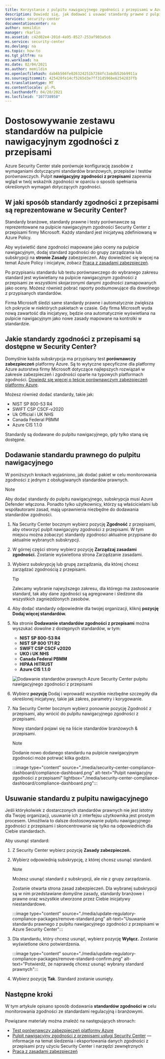 ```yaml
---
title: Korzystanie z pulpitu nawigacyjnego zgodności z przepisami w Azure Security Center
description: Dowiedz się, jak dodawać i usuwać standardy prawne z pulpitu nawigacyjnego zgodności z przepisami w Security Center
services: security-center
documentationcenter: na
author: memildin
manager: rkarlin
ms.assetid: c42d02e4-201d-4a95-8527-253af903a5c6
ms.service: security-center
ms.devlang: na
ms.topic: how-to
ms.tgt_pltfrm: na
ms.workload: na
ms.date: 02/04/2021
ms.author: memildin
ms.openlocfilehash: dab6b504fe026324251b7284fc3abdb52bb9911a
ms.sourcegitcommit: 425420fe14cf5265d3e7ff31d596be62542837fb
ms.translationtype: MT
ms.contentlocale: pl-PL
ms.lasthandoff: 04/20/2021
ms.locfileid: "107738958"
---
```

# <a name="customize-the-set-of-standards-in-your-regulatory-compliance-dashboard"></a>Dostosowywanie zestawu standardów na pulpicie nawigacyjnym zgodności z przepisami

Azure Security Center stale porównuje konfigurację zasobów z wymaganiami dotyczącymi standardów branżowych, przepisów i testów porównawczych. Pulpit **nawigacyjny zgodności z przepisami** zapewnia wgląd w twój wskaźnik zgodności w oparciu o sposób spełniania określonych wymagań dotyczących zgodności.


## <a name="how-are-regulatory-compliance-standards-represented-in-security-center"></a>W jaki sposób standardy zgodności z przepisami są reprezentowane w Security Center?

Standardy branżowe, standardy prawne i testy porównawcze są reprezentowane na pulpicie nawigacyjnym zgodności Security Center z przepisami firmy Microsoft. Każdy standard jest inicjatywą zdefiniowaną w Azure Policy.

Aby wyświetlić dane zgodności mapowane jako oceny na pulpicie nawigacyjnym, dodaj standard zgodności do grupy zarządzania lub subskrypcji na **stronie Zasady** zabezpieczeń. Aby dowiedzieć się więcej na temat Azure Policy i inicjatyw, zobacz [Praca z zasadami zabezpieczeń](tutorial-security-policy.md).

Po przypisaniu standardu lub testu porównawczego do wybranego zakresu standard jest wyświetlany na pulpicie nawigacyjnym zgodności z przepisami ze wszystkimi skojarzonymi danymi zgodności zamapowanych jako oceny. Możesz również pobrać raporty podsumowujące dla dowolnego z przypisanych standardów.

Firma Microsoft śledzi same standardy prawne i automatycznie zwiększa ich pokrycie w niektórych pakietach w czasie. Gdy firma Microsoft wyda nową zawartość dla inicjatywy, będzie ona automatycznie wyświetlana na pulpicie nawigacyjnym jako nowe zasady mapowane na kontrolki w standardzie.


## <a name="what-regulatory-compliance-standards-are-available-in-security-center"></a>Jakie standardy zgodności z przepisami są dostępne w Security Center?

Domyślnie każda subskrypcja ma przypisany test **porównawczy zabezpieczeń** platformy Azure. Są to wytyczne specyficzne dla platformy Azure autorstwa firmy Microsoft dotyczące najlepszych rozwiązań w zakresie zabezpieczeń i zgodności oparte na typowych platformach zgodności. [Dowiedz się więcej o teście porównawczym zabezpieczeń platformy Azure](https://docs.microsoft.com/security/benchmark/azure/introduction).

Możesz również dodać standardy, takie jak:

- NIST SP 800-53 R4
- SWIFT CSP CSCF-v2020
- Uk Official i UK NHS
- Canada Federal PBMM
- Azure CIS 1.1.0

Standardy są dodawane do pulpitu nawigacyjnego, gdy tylko staną się dostępne.


## <a name="add-a-regulatory-standard-to-your-dashboard"></a>Dodawanie standardu prawnego do pulpitu nawigacyjnego

W poniższych krokach wyjaśniono, jak dodać pakiet w celu monitorowania zgodności z jednym z obsługiwanych standardów prawnych.

> [!NOTE]
> Aby dodać standardy do pulpitu nawigacyjnego, subskrypcja musi Azure Defender włączona. Ponadto tylko użytkownicy, którzy są właścicielami lub współautorami zasad, mają uprawnienia niezbędne do dodawania standardów zgodności. 

1. Na Security Center bocznym wybierz pozycję **Zgodność** z przepisami, aby otworzyć pulpit nawigacyjny zgodności z przepisami. W tym miejscu można zobaczyć standardy zgodności aktualnie przypisane do aktualnie wybranych subskrypcji.   

1. W górnej części strony wybierz pozycję **Zarządzaj zasadami zgodności.** Zostanie wyświetlona strona Zarządzanie zasadami.

1. Wybierz subskrypcję lub grupę zarządzania, dla której chcesz zarządzać zgodnością z przepisami. 

    > [!TIP]
    > Zalecamy wybranie najwyższego zakresu, dla którego ma zastosowanie standard, tak aby dane zgodności są agregowane i śledzone dla wszystkich zagnieżdżonych zasobów. 

1. Aby dodać standardy odpowiednie dla twojej organizacji, kliknij **pozycję Dodaj więcej standardów.** 

1. Na stronie **Dodawanie standardów zgodności z przepisami** można wyszukać dowolne z dostępnych standardów, w tym:

    - **NIST SP 800-53 R4**
    - **NIST SP 800 171 R2**
    - **SWIFT CSP CSCF v2020**
    - **UKO i UK NHS**
    - **Canada Federal PBMM**
    - **HIPAA HITRUST**
    - **Azure CIS 1.1.0**
    
    ![Dodawanie standardów prawnych Azure Security Center pulpitu nawigacyjnego zgodności z przepisami](./media/update-regulatory-compliance-packages/dynamic-regulatory-compliance-additional-standards.png)

1. Wybierz **pozycję** Dodaj i wprowadź wszystkie niezbędne szczegóły dla określonej inicjatywy, takie jak zakres, parametry i korygowanie.

1. Na Security Center bocznym wybierz ponownie  pozycję Zgodność z przepisami, aby wrócić do pulpitu nawigacyjnego zgodności z przepisami.

    Nowy standard pojawi się na liście standardów branżowych & przepisami. 

    > [!NOTE]
    > Dodanie nowo dodanego standardu na pulpicie nawigacyjnym zgodności może potrwać kilka godzin.

    :::image type="content" source="./media/security-center-compliance-dashboard/compliance-dashboard.png" alt-text="Pulpit nawigacyjny zgodności z przepisami" lightbox="./media/security-center-compliance-dashboard/compliance-dashboard.png":::

## <a name="remove-a-standard-from-your-dashboard"></a>Usuwanie standardu z pulpitu nawigacyjnego

Jeśli którykolwiek z dostarczonych standardów prawnych nie jest istotny dla Twojej organizacji, usuwanie ich z interfejsu użytkownika jest prostym procesem. Umożliwia to dalsze dostosowywanie pulpitu nawigacyjnego zgodności z przepisami i skoncentrowanie się tylko na odpowiednich dla Ciebie standardach.

Aby usunąć standard:

1. Z Security Center wybierz pozycję **Zasady zabezpieczeń.**

1. Wybierz odpowiednią subskrypcję, z której chcesz usunąć standard.

    > [!NOTE]
    > Możesz usunąć standard z subskrypcji, ale nie z grupy zarządzania. 

    Zostanie otwarta strona zasad zabezpieczeń. Dla wybranej subskrypcji są w nim przedstawiane domyślne zasady, standardy branżowe i prawne oraz wszystkie utworzone przez Ciebie inicjatywy niestandardowe.

    :::image type="content" source="./media/update-regulatory-compliance-packages/remove-standard.png" alt-text="Usuwanie standardu prawnego z pulpitu nawigacyjnego zgodności z przepisami w Azure Security Center":::

1. Dla standardu, który chcesz usunąć, wybierz pozycję **Wyłącz.** Zostanie wyświetlone okno potwierdzenia.

    :::image type="content" source="./media/update-regulatory-compliance-packages/remove-standard-confirm.png" alt-text="Potwierdź, że naprawdę chcesz usunąć wybrany standard prawnych":::

1. Wybierz pozycję **Tak**. Standard zostanie usunięty. 


## <a name="next-steps"></a>Następne kroki

W tym artykule opisano sposób dodawania **standardów zgodności w** celu monitorowania zgodności ze standardami regulacyjną i branżowymi.

Powiązane materiały można znaleźć na następujących stronach:

- [Test porównawczy zabezpieczeń platformy Azure](https://docs.microsoft.com/security/benchmark/azure/introduction)
- [Pulpit nawigacyjny zgodności z przepisami usługi Security Center](security-center-compliance-dashboard.md) — informacje na temat śledzenia i eksportowania danych zgodności z przepisami przy użyciu Security Center i narzędzi zewnętrznych
- [Praca z zasadami zabezpieczeń](tutorial-security-policy.md)